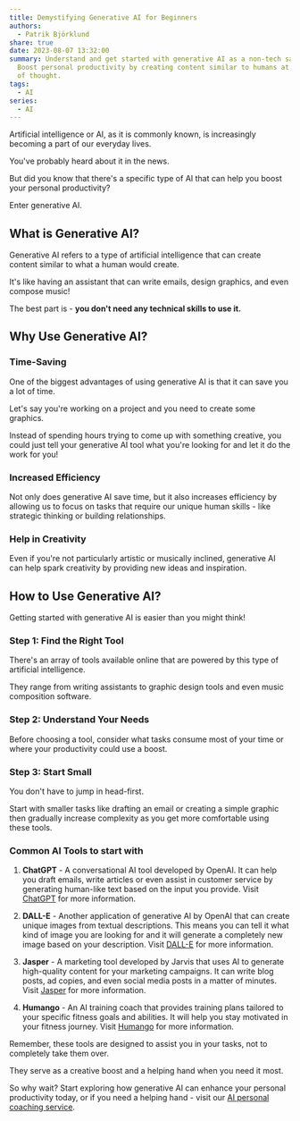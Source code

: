 ```yaml
---
title: Demystifying Generative AI for Beginners
authors:
  - Patrik Björklund
share: true
date: 2023-08-07 13:32:00
summary: Understand and get started with generative AI as a non-tech savvy user.
  Boost personal productivity by creating content similar to humans at the speed
  of thought.
tags:
  - AI
series:
  - AI
---
```



Artificial intelligence or AI, as it is commonly known, is increasingly becoming a part of our everyday lives. 

You've probably heard about it in the news. 

But did you know that there's a specific type of AI that can help you boost your personal productivity? 

Enter generative AI.

## What is Generative AI?

Generative AI refers to a type of artificial intelligence that can create content similar to what a human would create. 

It's like having an assistant that can write emails, design graphics, and even compose music! 

The best part is - **you don't need any technical skills to use it.**

## Why Use Generative AI?

### Time-Saving

One of the biggest advantages of using generative AI is that it can save you a lot of time. 

Let's say you're working on a project and you need to create some graphics. 

Instead of spending hours trying to come up with something creative, you could just tell your generative AI tool what you're looking for and let it do the work for you!

### Increased Efficiency

Not only does generative AI save time, but it also increases efficiency by allowing us to focus on tasks that require our unique human skills - like strategic thinking or building relationships.

### Help in Creativity

Even if you're not particularly artistic or musically inclined, generative AI can help spark creativity by providing new ideas and inspiration.

## How to Use Generative AI?

Getting started with generative AI is easier than you might think!

### Step 1: Find the Right Tool 

There's an array of tools available online that are powered by this type of artificial intelligence. 

They range from writing assistants to graphic design tools and even music composition software.

### Step 2: Understand Your Needs 

Before choosing a tool, consider what tasks consume most of your time or where your productivity could use a boost.

### Step 3: Start Small 

You don't have to jump in head-first. 

Start with smaller tasks like drafting an email or creating a simple graphic then gradually increase complexity as you get more comfortable using these tools.

### Common AI Tools to start with

1. **ChatGPT** - A conversational AI tool developed by OpenAI. It can help you draft emails, write articles or even assist in customer service by generating human-like text based on the input you provide. Visit [ChatGPT](https://www.openai.com/chatgpt/) for more information.

2. **DALL-E** - Another application of generative AI by OpenAI that can create unique images from textual descriptions. This means you can tell it what kind of image you are looking for and it will generate a completely new image based on your description. Visit [DALL-E](https://openai.com/research/dall-e) for more information.

3. **Jasper** - A marketing tool developed by Jarvis that uses AI to generate high-quality content for your marketing campaigns. It can write blog posts, ad copies, and even social media posts in a matter of minutes. Visit [Jasper](https://www.jasper.ai/) for more information.

4. **Humango** - An AI training coach that provides training plans tailored to your specific fitness goals and abilities. It will help you stay motivated in your fitness journey. Visit [Humango](https://humango.ai/) for more information.

Remember, these tools are designed to assist you in your tasks, not to completely take them over. 

They serve as a creative boost and a helping hand when you need it most. 

So why wait? Start exploring how generative AI can enhance your personal productivity today, or if you need a helping hand - visit our [AI personal coaching service](/posts/ai-personal-coaching).
